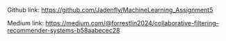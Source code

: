 Github link: https://github.com/Jadenfly/MachineLearning_Assignment5

Medium link: https://medium.com/@forrestlin2024/collaborative-filtering-recommender-systems-b58aabecec28
